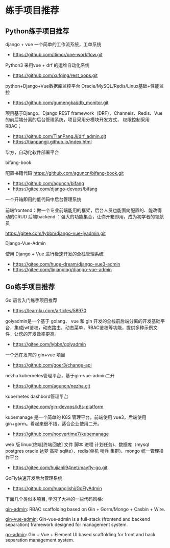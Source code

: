 # 练手项目推荐

## Python练手项目推荐


django + vue 一个简单的工作流系统，工单系统
- https://github.com/itimor/one-workflow.git



Python3 采用vue + drf 的运维自动化系统
- https://github.com/xufqing/rest_xops.git
  



python+Django+Vue数据库监控平台 Oracle/MySQL/Redis/Linux基础+性能监控
- https://github.com/gumengkai/db_monitor.git




项目基于Django、Django REST framework（DRF）、Channels、Redis、Vue的前后端分离的后台管理系统，项目采用分模块开发方式， 权限控制采用 RBAC；
- https://github.com/TianPangJi/drf_admin.git
- https://tianpangji.github.io/index.html




毕方，自动化软件部署平台 

bifang-book

配置书籍代码
https://github.com/aguncn/bifang-book.git


- https://github.com/aguncn/bifang
- https://gitee.com/django-devops/bifang






一个开箱即用的低代码中后台管理系统

前端frontend：做一个专业前端能用的框架，后台人员也能面向配置的、能改得动的CRUD 后端backend ：强大的功能集合，让你开箱即用，成为初学者的领航员

https://gitee.com/lybbn/django-vue-lyadmin.git



Django-Vue-Admin

使用 Django + Vue 进行极速开发的全栈管理系统

- https://gitee.com/huge-dream/django-vue3-admin
- https://gitee.com/liqianglog/django-vue-admin



## Go练手项目推荐


Go 语言入门练手项目推荐
- https://learnku.com/articles/58970




golyadmin是一个基于 golang、 vue 和 gin 开发的全栈前后端分离的开发基础平台，集成jwt鉴权，动态路由，动态菜单，RBAC鉴权等功能，提供多种示例文件，让您的开发效率更高。
- https://gitee.com/lybbn/golyadmin




一个还在发育的 gin+vue 项目
- https://github.com/goer3/change-api




nezha kubernetes管理平台，基于gin-vue-admin二开 
- https://github.com/aguncn/nezha.git




kubernetes dashbord管理平台
- https://gitee.com/gin-devops/k8s-platform



kubemanage 是一个简单的 K8S 管理平台，前端使用 vue3，后端使用 gin+gorm。看起来很不错，适合企业使用二开。

- https://github.com/noovertime7/kubemanage




web 版 linux(终端[终端回放] 文件 脚本 进程 计划任务)、数据库（mysql postgres oracle 达梦 高斯 sqlite）、redis(单机 哨兵 集群)、mongo 统一管理操作平台
- https://gitee.com/hujianli94net/mayfly-go.git



GoFly快速开发后台管理系统
- https://github.com/huanglishi/GoFlyAdmin






下面几个类似本项目, 学习了大神的一些代码风格:

[gin-admin](https://github.com/LyricTian/gin-admin): RBAC scaffolding based on Gin + Gorm/Mongo + Casbin + Wire.

[gin-vue-admin](https://github.com/flipped-aurora/gin-vue-admin): Gin-vue-admin is a full-stack (frontend and backend separation) framework designed for management system.

[go-admin](https://github.com/wenjianzhang/go-admin): Gin + Vue + Element UI based scaffolding for front and back separation management system.




